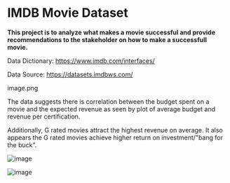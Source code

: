 # IMDB Movie Dataset
 
**This project is to analyze what makes a movie successful and provide recommendations to the stakeholder on how to make a successfull movie.**

Data Dictionary: https://www.imdb.com/interfaces/

Data Source: https://datasets.imdbws.com/

image.png


The data suggests there is correlation between the budget spent on a movie and the expected revenue as seen by plot of average budget and revenue per certification. 

Additionally, G rated movies attract the highest revenue on average. It also appears the G rated movies achieve higher return on investment/"bang for the buck".

![image](https://user-images.githubusercontent.com/114834926/217401347-a627f6d0-e0f1-4578-916a-e371bd1d4531.png)

![image](https://user-images.githubusercontent.com/114834926/217401522-c639bb1c-cd97-4303-8c63-39916f82e5ec.png)
